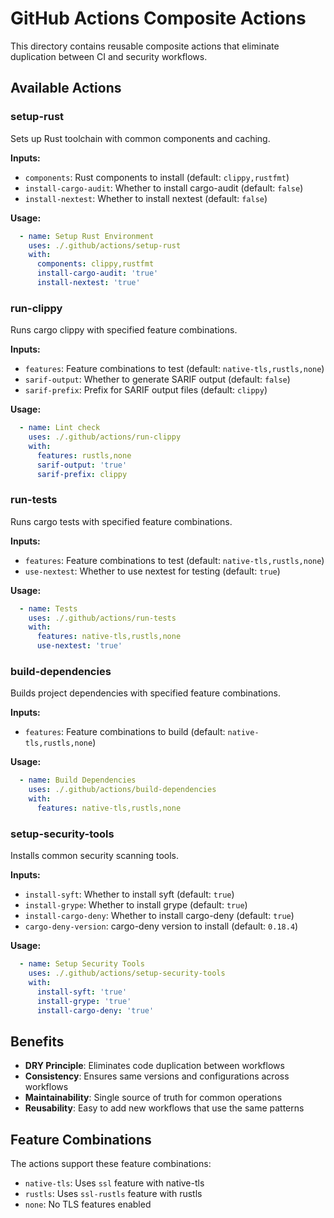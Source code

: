 # GitHub Actions Composite Actions

This directory contains reusable composite actions that eliminate duplication between CI and security workflows.

## Available Actions

### setup-rust

Sets up Rust toolchain with common components and caching.

**Inputs:**

- `components`: Rust components to install (default: `clippy,rustfmt`)
- `install-cargo-audit`: Whether to install cargo-audit (default: `false`)
- `install-nextest`: Whether to install nextest (default: `false`)

**Usage:**

```yaml
  - name: Setup Rust Environment
    uses: ./.github/actions/setup-rust
    with:
      components: clippy,rustfmt
      install-cargo-audit: 'true'
      install-nextest: 'true'
```

### run-clippy

Runs cargo clippy with specified feature combinations.

**Inputs:**

- `features`: Feature combinations to test (default: `native-tls,rustls,none`)
- `sarif-output`: Whether to generate SARIF output (default: `false`)
- `sarif-prefix`: Prefix for SARIF output files (default: `clippy`)

**Usage:**

```yaml
  - name: Lint check
    uses: ./.github/actions/run-clippy
    with:
      features: rustls,none
      sarif-output: 'true'
      sarif-prefix: clippy
```

### run-tests

Runs cargo tests with specified feature combinations.

**Inputs:**

- `features`: Feature combinations to test (default: `native-tls,rustls,none`)
- `use-nextest`: Whether to use nextest for testing (default: `true`)

**Usage:**

```yaml
  - name: Tests
    uses: ./.github/actions/run-tests
    with:
      features: native-tls,rustls,none
      use-nextest: 'true'
```

### build-dependencies

Builds project dependencies with specified feature combinations.

**Inputs:**

- `features`: Feature combinations to build (default: `native-tls,rustls,none`)

**Usage:**

```yaml
  - name: Build Dependencies
    uses: ./.github/actions/build-dependencies
    with:
      features: native-tls,rustls,none
```

### setup-security-tools

Installs common security scanning tools.

**Inputs:**

- `install-syft`: Whether to install syft (default: `true`)
- `install-grype`: Whether to install grype (default: `true`)
- `install-cargo-deny`: Whether to install cargo-deny (default: `true`)
- `cargo-deny-version`: cargo-deny version to install (default: `0.18.4`)

**Usage:**

```yaml
  - name: Setup Security Tools
    uses: ./.github/actions/setup-security-tools
    with:
      install-syft: 'true'
      install-grype: 'true'
      install-cargo-deny: 'true'
```

## Benefits

- **DRY Principle**: Eliminates code duplication between workflows
- **Consistency**: Ensures same versions and configurations across workflows
- **Maintainability**: Single source of truth for common operations
- **Reusability**: Easy to add new workflows that use the same patterns

## Feature Combinations

The actions support these feature combinations:

- `native-tls`: Uses `ssl` feature with native-tls
- `rustls`: Uses `ssl-rustls` feature with rustls
- `none`: No TLS features enabled
